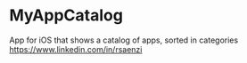 # MyAppCatalog
App for iOS that shows a catalog of apps, sorted in categories https://www.linkedin.com/in/rsaenzi
